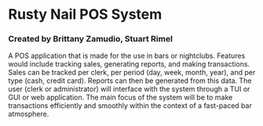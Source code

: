 # Rusty Nail POS System

### Created by Brittany Zamudio, Stuart Rimel

A POS application that is made for the use in bars or nightclubs. Features would 
include tracking sales, generating reports, and making transactions. Sales can be 
tracked per clerk, per period (day, week, month, year), and per type (cash, credit 
card). Reports can then be generated from this data. The user (clerk or administrator)
will interface with the system through a TUI or GUI or web application. The main focus 
of the system will be to make transactions efficiently and smoothly within the context 
of a fast-paced bar atmosphere.